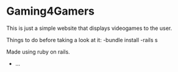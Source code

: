 # Gaming4Gamers 

This is just a simple website that displays videogames to the user.

Things to do before taking a look at it: 
-bundle install
-rails s

Made using ruby on rails. 
* ...
